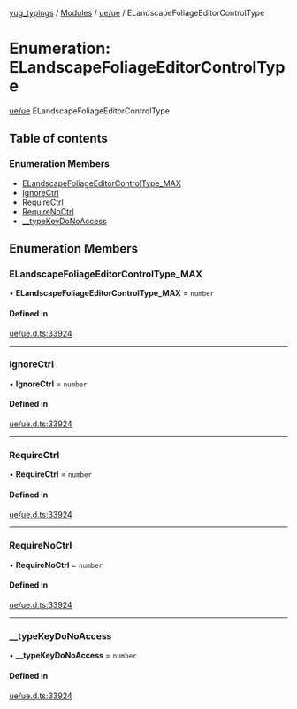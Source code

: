 [yug_typings](../README.md) / [Modules](../modules.md) / [ue/ue](../modules/ue_ue.md) / ELandscapeFoliageEditorControlType

# Enumeration: ELandscapeFoliageEditorControlType

[ue/ue](../modules/ue_ue.md).ELandscapeFoliageEditorControlType

## Table of contents

### Enumeration Members

- [ELandscapeFoliageEditorControlType\_MAX](ue_ue.ELandscapeFoliageEditorControlType.md#elandscapefoliageeditorcontroltype_max)
- [IgnoreCtrl](ue_ue.ELandscapeFoliageEditorControlType.md#ignorectrl)
- [RequireCtrl](ue_ue.ELandscapeFoliageEditorControlType.md#requirectrl)
- [RequireNoCtrl](ue_ue.ELandscapeFoliageEditorControlType.md#requirenoctrl)
- [\_\_typeKeyDoNoAccess](ue_ue.ELandscapeFoliageEditorControlType.md#__typekeydonoaccess)

## Enumeration Members

### ELandscapeFoliageEditorControlType\_MAX

• **ELandscapeFoliageEditorControlType\_MAX** = `number`

#### Defined in

[ue/ue.d.ts:33924](https://github.com/YugMetaverse/yug_typings/blob/b7d9b19/ue/ue.d.ts#L33924)

___

### IgnoreCtrl

• **IgnoreCtrl** = `number`

#### Defined in

[ue/ue.d.ts:33924](https://github.com/YugMetaverse/yug_typings/blob/b7d9b19/ue/ue.d.ts#L33924)

___

### RequireCtrl

• **RequireCtrl** = `number`

#### Defined in

[ue/ue.d.ts:33924](https://github.com/YugMetaverse/yug_typings/blob/b7d9b19/ue/ue.d.ts#L33924)

___

### RequireNoCtrl

• **RequireNoCtrl** = `number`

#### Defined in

[ue/ue.d.ts:33924](https://github.com/YugMetaverse/yug_typings/blob/b7d9b19/ue/ue.d.ts#L33924)

___

### \_\_typeKeyDoNoAccess

• **\_\_typeKeyDoNoAccess** = `number`

#### Defined in

[ue/ue.d.ts:33924](https://github.com/YugMetaverse/yug_typings/blob/b7d9b19/ue/ue.d.ts#L33924)
